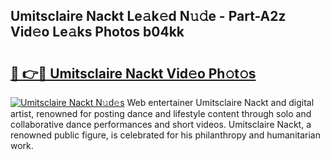 ## Umitsclaire Nackt Le𝚊k𝚎d N𝚞𝚍e - Part-A2z Vid𝚎o Le𝚊ks Photos b04kk

# <h2><a href="http://fb4wj5a.evod.top/?m=Umitsclaire+Nackt">🔗 👉🔴 Umitsclaire Nackt Vid𝚎o Ph𝚘t𝚘s</a></h2>

[![Umitsclaire Nackt N𝚞d𝚎s](https://i.imgur.com/8V9OHl7.gif)](http://fb4wj5a.evod.top/?m=Umitsclaire+Nackt)
Web entertainer Umitsclaire Nackt and digital artist, renowned for posting dance and lifestyle content through solo and collaborative dance performances and short videos. Umitsclaire Nackt, a renowned public figure, is celebrated for his philanthropy and humanitarian work. 
